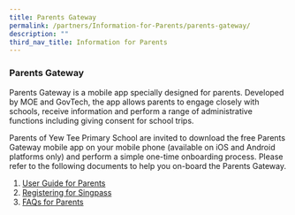 ```yaml
---
title: Parents Gateway
permalink: /partners/Information-for-Parents/parents-gateway/
description: ""
third_nav_title: Information for Parents
---
```

### Parents Gateway

Parents Gateway is a mobile app specially designed for parents. Developed by MOE and GovTech, the app allows parents to engage closely with schools, receive information and perform a range of administrative functions including giving consent for school trips.

Parents of Yew Tee Primary School are invited to download the free Parents Gateway mobile app on your mobile phone (available on iOS and Android platforms only) and perform a simple one-time onboarding process. Please refer to the following documents to help you on-board the Parents Gateway.

1. [User Guide for Parents](/files/User%20Guide%20for%20Parents.pdf)
2. [Registering for Singpass](/files/Registering%20for%20SingPass.pdf)
3. [FAQs for Parents](/files/PG%20FAQs%20for%20Parents.pdf)